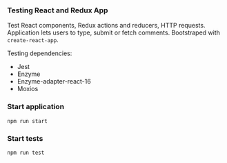 ### Testing React and Redux App
Test React components, Redux actions and reducers, HTTP requests.
Application lets users to type, submit or fetch comments.
Bootstraped with `create-react-app`.

Testing dependencies:
* Jest
* Enzyme
* Enzyme-adapter-react-16
* Moxios

### Start application
```
npm run start
```

### Start tests
```
npm run test
```